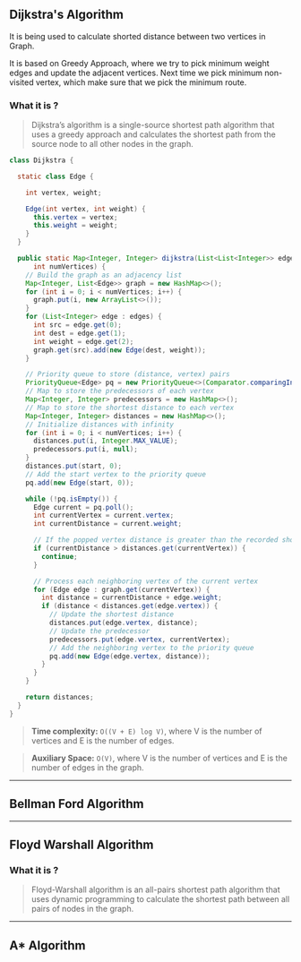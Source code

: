 ## Dijkstra's Algorithm

It is being used to calculate shorted distance between two vertices in Graph.

It is based on Greedy Approach, where we try to pick minimum weight edges and update the adjacent vertices.
Next time we pick minimum non-visited vertex, which make sure that we pick the minimum route.

### What it is ?
> Dijkstra’s algorithm is a single-source shortest path algorithm that uses a greedy approach and calculates the shortest path from the source node to all other nodes in the graph.

```java []
class Dijkstra {

  static class Edge {

    int vertex, weight;

    Edge(int vertex, int weight) {
      this.vertex = vertex;
      this.weight = weight;
    }
  }

  public static Map<Integer, Integer> dijkstra(List<List<Integer>> edges, int start,
      int numVertices) {
    // Build the graph as an adjacency list
    Map<Integer, List<Edge>> graph = new HashMap<>();
    for (int i = 0; i < numVertices; i++) {
      graph.put(i, new ArrayList<>());
    }
    for (List<Integer> edge : edges) {
      int src = edge.get(0);
      int dest = edge.get(1);
      int weight = edge.get(2);
      graph.get(src).add(new Edge(dest, weight));
    }

    // Priority queue to store (distance, vertex) pairs
    PriorityQueue<Edge> pq = new PriorityQueue<>(Comparator.comparingInt(e -> e.weight));
    // Map to store the predecessors of each vertex
    Map<Integer, Integer> predecessors = new HashMap<>();
    // Map to store the shortest distance to each vertex
    Map<Integer, Integer> distances = new HashMap<>();
    // Initialize distances with infinity
    for (int i = 0; i < numVertices; i++) {
      distances.put(i, Integer.MAX_VALUE);
      predecessors.put(i, null);
    }
    distances.put(start, 0);
    // Add the start vertex to the priority queue
    pq.add(new Edge(start, 0));

    while (!pq.isEmpty()) {
      Edge current = pq.poll();
      int currentVertex = current.vertex;
      int currentDistance = current.weight;

      // If the popped vertex distance is greater than the recorded shortest distance, skip processing
      if (currentDistance > distances.get(currentVertex)) {
        continue;
      }

      // Process each neighboring vertex of the current vertex
      for (Edge edge : graph.get(currentVertex)) {
        int distance = currentDistance + edge.weight;
        if (distance < distances.get(edge.vertex)) {
          // Update the shortest distance
          distances.put(edge.vertex, distance);
          // Update the predecessor
          predecessors.put(edge.vertex, currentVertex);
          // Add the neighboring vertex to the priority queue
          pq.add(new Edge(edge.vertex, distance));
        }
      }
    }

    return distances;
  }
}
```

> **Time complexity:** `O((V + E) log V)`, where V is the number of vertices and E is the number of edges.

> **Auxiliary Space:** `O(V)`, where V is the number of vertices and E is the number of edges in the graph.


---

## Bellman Ford Algorithm

---

## Floyd Warshall Algorithm

### What it is ?
> Floyd-Warshall algorithm is an all-pairs shortest path algorithm that uses dynamic programming to calculate the shortest path between all pairs of nodes in the graph.

---

## A* Algorithm
